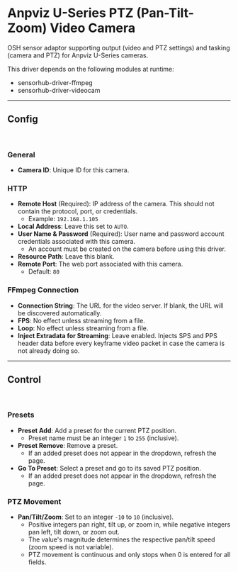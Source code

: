 # Anpviz U-Series PTZ (Pan-Tilt-Zoom) Video Camera

OSH sensor adaptor supporting output (video and PTZ settings) and tasking (camera and PTZ) for Anpviz U-Series cameras.

This driver depends on the following modules at runtime:
  * sensorhub-driver-ffmpeg
  * sensorhub-driver-videocam

---

## Config
<br>

### General
* **Camera ID**: Unique ID for this camera.

### HTTP
* **Remote Host** (Required): IP address of the camera. This should not contain the protocol, port, or credentials.
  * Example: `192.168.1.105`
* **Local Address**: Leave this set to `AUTO`.
* **User Name & Password** (Required): User name and password account credentials associated with this camera.
  * An account must be created on the camera before using this driver.
* **Resource Path**: Leave this blank.
* **Remote Port**: The web port associated with this camera.
  * Default: `80`

### FFmpeg Connection
* **Connection String**: The URL for the video server. If blank, the URL will be discovered automatically.
* **FPS**: No effect unless streaming from a file.
* **Loop**: No effect unless streaming from a file.
* **Inject Extradata for Streaming**: Leave enabled. Injects SPS and PPS header data before every keyframe video packet in case the camera is not already doing so.

---

## Control
<br>

### Presets
* **Preset Add**: Add a preset for the current PTZ position.
  * Preset name must be an integer `1` to `255` (inclusive).
* **Preset Remove**: Remove a preset.
  * If an added preset does not appear in the dropdown, refresh the page.
* **Go To Preset**: Select a preset and go to its saved PTZ position.
  * If an added preset does not appear in the dropdown, refresh the page.

### PTZ Movement
* **Pan/Tilt/Zoom**: Set to an integer `-10` to `10` (inclusive). 
  * Positive integers pan right, tilt up, or zoom in,
  while negative integers pan left, tilt down, or zoom out. 
  * The value's magnitude determines the respective pan/tilt speed (zoom speed is not variable). 
  * PTZ movement is continuous and only stops when 0 is entered for all fields.